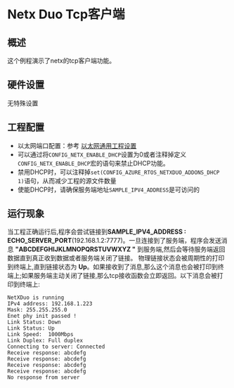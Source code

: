 # Netx Duo Tcp客户端

## 概述

这个例程演示了netx的tcp客户端功能。

## 硬件设置

无特殊设置

## 工程配置
- 以太网端口配置：参考 [以太网通用工程设置](../../../../lwip/doc/Ethernet_Common_Project_Settings_zh.md)
- 可以通过将`CONFIG_NETX_ENABLE_DHCP`设置为0或者注释掉定义`CONFIG_NETX_ENABLE_DHCP`宏的语句来禁止DHCP功能。
- 禁用DHCP时，可以注释掉`set(CONFIG_AZURE_RTOS_NETXDUO_ADDONS_DHCP 1)`语句，从而减少工程的源文件数量
- 使能DHCP时，请确保服务端地址`SAMPLE_IPV4_ADDRESS`是可访问的
## 运行现象

当工程正确运行后,程序会尝试链接到**SAMPLE_IPV4_ADDRESS : ECHO_SERVER_PORT**(192.168.1.2:7777)。一旦连接到了服务端，程序会发送消息 **"ABCDEFGHIJKLMNOPQRSTUVWXYZ "** 到服务端,然后会等待服务端返回数据直到真正收到数据或者服务端关闭了链接。 物理链接状态会被周期性的打印到终端上,直到链接状态为 **Up**。如果接收到了消息,那么这个消息也会被打印到终端上;如果服务端主动关闭了链接,那么tcp接收函数会立即返回。以下消息会被打印到终端上:
```console
NetXDuo is running
IPv4 address: 192.168.1.223
Mask: 255.255.255.0
Enet phy init passed !
Link Status: Down
Link Status: Up
Link Speed:  1000Mbps
Link Duplex: Full duplex
Connecting to server: Connected
Receive response: abcdefg
Receive response: abcdefg
Receive response: abcdefg
Receive response: abcdefg
No response from server
```
